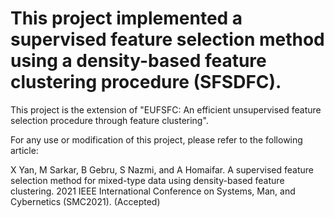 # This project implemented a supervised feature selection method using a density-based feature clustering procedure (SFSDFC).
This project is the extension of "EUFSFC: An efficient unsupervised feature selection procedure through feature clustering".

For any use or modification of this project, please refer to the following article:

X Yan, M Sarkar, B Gebru, S Nazmi, and A Homaifar. A supervised feature selection method for mixed-type data using density-based feature clustering. 2021 IEEE International Conference on Systems, Man, and Cybernetics (SMC2021). (Accepted)
